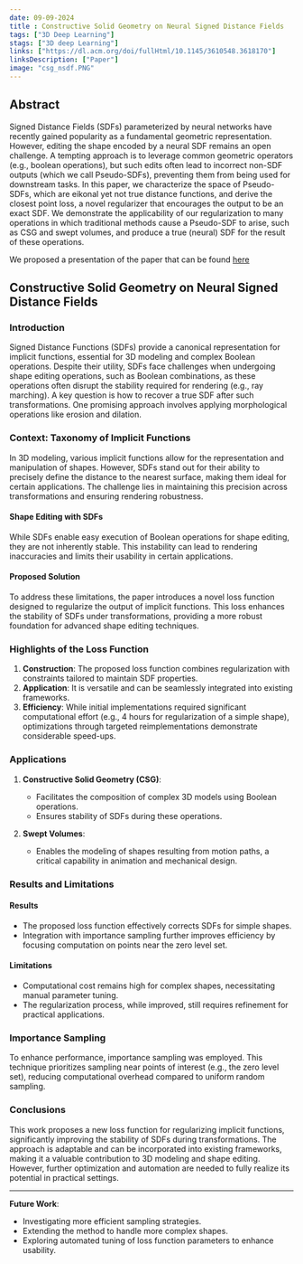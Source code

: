 ```yaml
---
date: 09-09-2024
title : Constructive Solid Geometry on Neural Signed Distance Fields 
tags: ["3D Deep Learning"]
stags: ["3D deep Learning"]
links: ["https://dl.acm.org/doi/fullHtml/10.1145/3610548.3618170"]
linksDescription: ["Paper"]
image: "csg_nsdf.PNG"
---
```


## Abstract

Signed Distance Fields (SDFs) parameterized by neural networks have recently gained popularity as a fundamental geometric representation. However, editing the shape encoded by a neural SDF remains an open challenge. A tempting approach is to leverage common geometric operators (e.g., boolean operations), but such edits often lead to incorrect non-SDF outputs (which we call Pseudo-SDFs), preventing them from being used for downstream tasks. In this paper, we characterize the space of Pseudo-SDFs, which are eikonal yet not true distance functions, and derive the closest point loss, a novel regularizer that encourages the output to be an exact SDF. We demonstrate the applicability of our regularization to many operations in which traditional methods cause a Pseudo-SDF to arise, such as CSG and swept volumes, and produce a true (neural) SDF for the result of these operations.

We proposed a presentation of the paper that can be found [here](https://github.com/gardiens/gardiens.github.io/blob/main/public/projects/csg_nsdf/Slide_proj_mva_geom.pptx)



## Constructive Solid Geometry on Neural Signed Distance Fields

### Introduction

Signed Distance Functions (SDFs) provide a canonical representation for implicit functions, essential for 3D modeling and complex Boolean operations. Despite their utility, SDFs face challenges when undergoing shape editing operations, such as Boolean combinations, as these operations often disrupt the stability required for rendering (e.g., ray marching). A key question is how to recover a true SDF after such transformations. One promising approach involves applying morphological operations like erosion and dilation.

### Context: Taxonomy of Implicit Functions

In 3D modeling, various implicit functions allow for the representation and manipulation of shapes. However, SDFs stand out for their ability to precisely define the distance to the nearest surface, making them ideal for certain applications. The challenge lies in maintaining this precision across transformations and ensuring rendering robustness.

#### Shape Editing with SDFs
While SDFs enable easy execution of Boolean operations for shape editing, they are not inherently stable. This instability can lead to rendering inaccuracies and limits their usability in certain applications.

#### Proposed Solution
To address these limitations, the paper introduces a novel loss function designed to regularize the output of implicit functions. This loss enhances the stability of SDFs under transformations, providing a more robust foundation for advanced shape editing techniques.

### Highlights of the Loss Function

1. **Construction**: The proposed loss function combines regularization with constraints tailored to maintain SDF properties. 
2. **Application**: It is versatile and can be seamlessly integrated into existing frameworks.
3. **Efficiency**: While initial implementations required significant computational effort (e.g., 4 hours for regularization of a simple shape), optimizations through targeted reimplementations demonstrate considerable speed-ups.

### Applications

1. **Constructive Solid Geometry (CSG)**:
   - Facilitates the composition of complex 3D models using Boolean operations.
   - Ensures stability of SDFs during these operations.

2. **Swept Volumes**:
   - Enables the modeling of shapes resulting from motion paths, a critical capability in animation and mechanical design.

### Results and Limitations

#### Results
- The proposed loss function effectively corrects SDFs for simple shapes.
- Integration with importance sampling further improves efficiency by focusing computation on points near the zero level set.

#### Limitations
- Computational cost remains high for complex shapes, necessitating manual parameter tuning.
- The regularization process, while improved, still requires refinement for practical applications.

### Importance Sampling

To enhance performance, importance sampling was employed. This technique prioritizes sampling near points of interest (e.g., the zero level set), reducing computational overhead compared to uniform random sampling.

### Conclusions

This work proposes a new loss function for regularizing implicit functions, significantly improving the stability of SDFs during transformations. The approach is adaptable and can be incorporated into existing frameworks, making it a valuable contribution to 3D modeling and shape editing. However, further optimization and automation are needed to fully realize its potential in practical settings.

---
**Future Work**:
- Investigating more efficient sampling strategies.
- Extending the method to handle more complex shapes.
- Exploring automated tuning of loss function parameters to enhance usability.